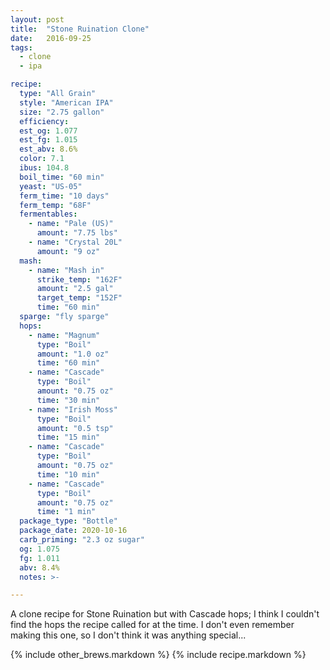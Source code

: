 ```yaml
---
layout: post
title:  "Stone Ruination Clone"
date:   2016-09-25
tags:
  - clone
  - ipa

recipe:
  type: "All Grain"
  style: "American IPA"
  size: "2.75 gallon"
  efficiency:
  est_og: 1.077
  est_fg: 1.015
  est_abv: 8.6%
  color: 7.1
  ibus: 104.8
  boil_time: "60 min"
  yeast: "US-05"
  ferm_time: "10 days"
  ferm_temp: "68F"
  fermentables: 
    - name: "Pale (US)"
      amount: "7.75 lbs"
    - name: "Crystal 20L"
      amount: "9 oz"
  mash: 
    - name: "Mash in"
      strike_temp: "162F"
      amount: "2.5 gal"
      target_temp: "152F"
      time: "60 min"
  sparge: "fly sparge"
  hops:
    - name: "Magnum"
      type: "Boil"
      amount: "1.0 oz"
      time: "60 min"
    - name: "Cascade"
      type: "Boil"
      amount: "0.75 oz"
      time: "30 min"
    - name: "Irish Moss"
      type: "Boil"
      amount: "0.5 tsp"
      time: "15 min"
    - name: "Cascade"
      type: "Boil"
      amount: "0.75 oz"
      time: "10 min"
    - name: "Cascade"
      type: "Boil"
      amount: "0.75 oz"
      time: "1 min"
  package_type: "Bottle"
  package_date: 2020-10-16
  carb_priming: "2.3 oz sugar"
  og: 1.075
  fg: 1.011
  abv: 8.4%
  notes: >-

---
```

A clone recipe for Stone Ruination but with Cascade hops; I think I couldn't find the hops the recipe called for at the time. I don't even remember making this one, so I don't think it was anything special...

{% include other_brews.markdown %}
{% include recipe.markdown %}
